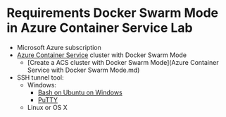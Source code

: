 # Requirements Docker Swarm Mode in Azure Container Service Lab

-  Microsoft Azure subscription
-   [Azure Container Service](https://azure.microsoft.com/en-us/services/container-service/) cluster with Docker Swarm Mode
    -   [Create a ACS cluster with Docker Swarm Mode](Azure Container Service with Docker Swarm Mode.md)
-   SSH tunnel tool:
    -   Windows:
        -   [Bash on Ubuntu on Windows](https://msdn.microsoft.com/en-us/commandline/wsl/about)
        -   [PuTTY](http://www.putty.org/)
    -   Linux or OS X
